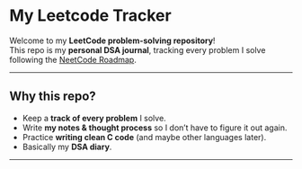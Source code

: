 # My Leetcode Tracker

Welcome to my **LeetCode problem-solving repository**!  
This repo is my **personal DSA journal**, tracking every problem I solve following the [NeetCode Roadmap](https://neetcode.io/roadmap).

---

## Why this repo?
- Keep a **track of every problem** I solve.  
- Write **my notes & thought process** so I don’t have to figure it out again.  
- Practice **writing clean C code** (and maybe other languages later).  
- Basically my **DSA diary**.  

---
